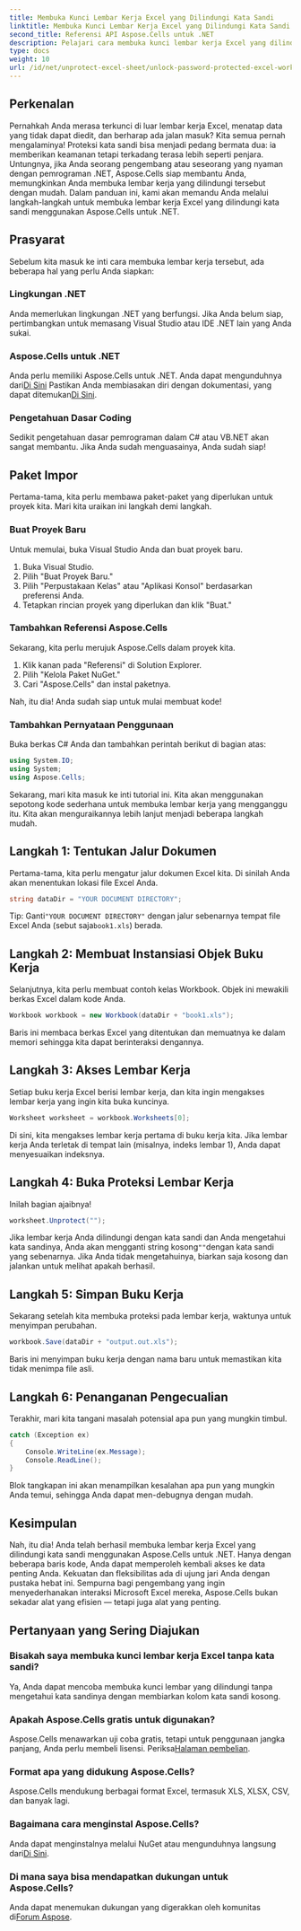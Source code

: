```yaml
---
title: Membuka Kunci Lembar Kerja Excel yang Dilindungi Kata Sandi
linktitle: Membuka Kunci Lembar Kerja Excel yang Dilindungi Kata Sandi
second_title: Referensi API Aspose.Cells untuk .NET
description: Pelajari cara membuka kunci lembar kerja Excel yang dilindungi kata sandi menggunakan Aspose.Cells untuk .NET. Tutorial langkah demi langkah dalam C#.
type: docs
weight: 10
url: /id/net/unprotect-excel-sheet/unlock-password-protected-excel-worksheet/
---
```

## Perkenalan

Pernahkah Anda merasa terkunci di luar lembar kerja Excel, menatap data yang tidak dapat diedit, dan berharap ada jalan masuk? Kita semua pernah mengalaminya! Proteksi kata sandi bisa menjadi pedang bermata dua: ia memberikan keamanan tetapi terkadang terasa lebih seperti penjara. Untungnya, jika Anda seorang pengembang atau seseorang yang nyaman dengan pemrograman .NET, Aspose.Cells siap membantu Anda, memungkinkan Anda membuka lembar kerja yang dilindungi tersebut dengan mudah. Dalam panduan ini, kami akan memandu Anda melalui langkah-langkah untuk membuka lembar kerja Excel yang dilindungi kata sandi menggunakan Aspose.Cells untuk .NET. 

## Prasyarat

Sebelum kita masuk ke inti cara membuka lembar kerja tersebut, ada beberapa hal yang perlu Anda siapkan:

### Lingkungan .NET

Anda memerlukan lingkungan .NET yang berfungsi. Jika Anda belum siap, pertimbangkan untuk memasang Visual Studio atau IDE .NET lain yang Anda sukai. 

### Aspose.Cells untuk .NET

 Anda perlu memiliki Aspose.Cells untuk .NET. Anda dapat mengunduhnya dari[Di Sini](https://releases.aspose.com/cells/net/) Pastikan Anda membiasakan diri dengan dokumentasi, yang dapat ditemukan[Di Sini](https://reference.aspose.com/cells/net/).

### Pengetahuan Dasar Coding

Sedikit pengetahuan dasar pemrograman dalam C# atau VB.NET akan sangat membantu. Jika Anda sudah menguasainya, Anda sudah siap!

## Paket Impor

Pertama-tama, kita perlu membawa paket-paket yang diperlukan untuk proyek kita. Mari kita uraikan ini langkah demi langkah.

### Buat Proyek Baru

Untuk memulai, buka Visual Studio Anda dan buat proyek baru. 

1. Buka Visual Studio. 
2. Pilih "Buat Proyek Baru."
3. Pilih "Perpustakaan Kelas" atau "Aplikasi Konsol" berdasarkan preferensi Anda.
4. Tetapkan rincian proyek yang diperlukan dan klik "Buat."

### Tambahkan Referensi Aspose.Cells

Sekarang, kita perlu merujuk Aspose.Cells dalam proyek kita.

1. Klik kanan pada "Referensi" di Solution Explorer.
2. Pilih "Kelola Paket NuGet."
3. Cari "Aspose.Cells" dan instal paketnya.

Nah, itu dia! Anda sudah siap untuk mulai membuat kode!

### Tambahkan Pernyataan Penggunaan

Buka berkas C# Anda dan tambahkan perintah berikut di bagian atas:

```csharp
using System.IO;
using System;
using Aspose.Cells;
```

Sekarang, mari kita masuk ke inti tutorial ini. Kita akan menggunakan sepotong kode sederhana untuk membuka lembar kerja yang mengganggu itu. Kita akan menguraikannya lebih lanjut menjadi beberapa langkah mudah.

## Langkah 1: Tentukan Jalur Dokumen

Pertama-tama, kita perlu mengatur jalur dokumen Excel kita. Di sinilah Anda akan menentukan lokasi file Excel Anda. 

```csharp
string dataDir = "YOUR DOCUMENT DIRECTORY";
```

 Tip: Ganti`"YOUR DOCUMENT DIRECTORY"` dengan jalur sebenarnya tempat file Excel Anda (sebut saja`book1.xls`) berada. 

## Langkah 2: Membuat Instansiasi Objek Buku Kerja

Selanjutnya, kita perlu membuat contoh kelas Workbook. Objek ini mewakili berkas Excel dalam kode Anda.

```csharp
Workbook workbook = new Workbook(dataDir + "book1.xls");
```

Baris ini membaca berkas Excel yang ditentukan dan memuatnya ke dalam memori sehingga kita dapat berinteraksi dengannya.

## Langkah 3: Akses Lembar Kerja

Setiap buku kerja Excel berisi lembar kerja, dan kita ingin mengakses lembar kerja yang ingin kita buka kuncinya. 

```csharp
Worksheet worksheet = workbook.Worksheets[0];
```

Di sini, kita mengakses lembar kerja pertama di buku kerja kita. Jika lembar kerja Anda terletak di tempat lain (misalnya, indeks lembar 1), Anda dapat menyesuaikan indeksnya.

## Langkah 4: Buka Proteksi Lembar Kerja

Inilah bagian ajaibnya! 

```csharp
worksheet.Unprotect("");
```

 Jika lembar kerja Anda dilindungi dengan kata sandi dan Anda mengetahui kata sandinya, Anda akan mengganti string kosong`""`dengan kata sandi yang sebenarnya. Jika Anda tidak mengetahuinya, biarkan saja kosong dan jalankan untuk melihat apakah berhasil.

## Langkah 5: Simpan Buku Kerja

Sekarang setelah kita membuka proteksi pada lembar kerja, waktunya untuk menyimpan perubahan. 

```csharp
workbook.Save(dataDir + "output.out.xls");
```

Baris ini menyimpan buku kerja dengan nama baru untuk memastikan kita tidak menimpa file asli. 

## Langkah 6: Penanganan Pengecualian

Terakhir, mari kita tangani masalah potensial apa pun yang mungkin timbul. 

```csharp
catch (Exception ex)
{
    Console.WriteLine(ex.Message);
    Console.ReadLine();
}
```

Blok tangkapan ini akan menampilkan kesalahan apa pun yang mungkin Anda temui, sehingga Anda dapat men-debugnya dengan mudah. 

## Kesimpulan

Nah, itu dia! Anda telah berhasil membuka lembar kerja Excel yang dilindungi kata sandi menggunakan Aspose.Cells untuk .NET. Hanya dengan beberapa baris kode, Anda dapat memperoleh kembali akses ke data penting Anda. Kekuatan dan fleksibilitas ada di ujung jari Anda dengan pustaka hebat ini. Sempurna bagi pengembang yang ingin menyederhanakan interaksi Microsoft Excel mereka, Aspose.Cells bukan sekadar alat yang efisien — tetapi juga alat yang penting.

## Pertanyaan yang Sering Diajukan

### Bisakah saya membuka kunci lembar kerja Excel tanpa kata sandi?  
Ya, Anda dapat mencoba membuka kunci lembar yang dilindungi tanpa mengetahui kata sandinya dengan membiarkan kolom kata sandi kosong.

### Apakah Aspose.Cells gratis untuk digunakan?  
 Aspose.Cells menawarkan uji coba gratis, tetapi untuk penggunaan jangka panjang, Anda perlu membeli lisensi. Periksa[Halaman pembelian](https://purchase.aspose.com/buy).

### Format apa yang didukung Aspose.Cells?  
Aspose.Cells mendukung berbagai format Excel, termasuk XLS, XLSX, CSV, dan banyak lagi.

### Bagaimana cara menginstal Aspose.Cells?  
 Anda dapat menginstalnya melalui NuGet atau mengunduhnya langsung dari[Di Sini](https://releases.aspose.com/cells/net/).

### Di mana saya bisa mendapatkan dukungan untuk Aspose.Cells?  
 Anda dapat menemukan dukungan yang digerakkan oleh komunitas di[Forum Aspose](https://forum.aspose.com/c/cells/9).